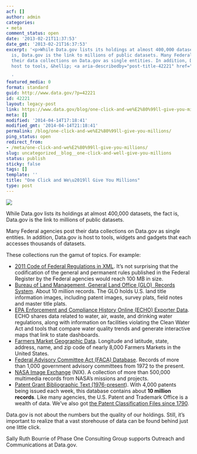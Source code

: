 ```yaml
---
acf: []
author: admin
categories:
- meta
comment_status: open
date: '2013-02-21T11:37:53'
date_gmt: '2013-02-21T16:37:53'
excerpt: '<p>While Data.gov lists its holdings at almost 400,000 datasets, the fact
  is, Data.gov is the link to millions of public datasets. Many Federal agencies post
  their data collections on Data.gov as single entities. In addition, Data.gov is
  host to tools, &hellip; <a aria-describedby="post-title-42221" href="https://www.data.gov/blog/one-click-and-we%E2%80%99ll-give-you-millions">Continued</a></p>

  '
featured_media: 0
format: standard
guid: http://www.data.gov/?p=42221
id: 42221
layout: legacy-post
link: https://www.data.gov/blog/one-click-and-we%E2%80%99ll-give-you-millions
meta: []
modified: '2014-04-14T17:18:41'
modified_gmt: '2014-04-14T21:18:41'
permalink: /blog/one-click-and-we%E2%80%99ll-give-you-millions/
ping_status: open
redirect_from:
- /meta/one-click-and-we%E2%80%99ll-give-you-millions/
slug: uncategorized__blog__one-click-and-well-give-you-millions
status: publish
sticky: false
tags: []
template: ''
title: "One Click and We\u2019ll Give You Millions"
type: post
---
```

![](https://s3.amazonaws.com/bsp-ocsit-prod-east-appdata/datagov/wordpress/2013/10/IMAGE%20FINAL%2022113%20BLOG.PNG)


While Data.gov lists its holdings at almost 400,000 datasets, the fact is, Data.gov is the link to millions of public datasets. 


Many Federal agencies post their data collections on Data.gov as single entities. In addition, Data.gov is host to tools, widgets and gadgets that each accesses thousands of datasets.


These collections run the gamut of topics. For example:


* [2011 Code of Federal Regulations in XML](https://explore.data.gov/Other/2011-Code-of-Federal-Regulations-in-XML/icbq-beqy). It’s not surprising that the codification of the general and permanent rules published in the Federal Register by the Federal agencies would reach 100 MB in size.
* [Bureau of Land Management, General Land Office (GLO)  Records System](https://explore.data.gov/Geography-and-Environment/Bureau-of-Land-Management-General-Land-Office-Reco/rm2y-d8hv). About 10 million records. The GLO holds U.S. land title information images, including patent images, survey plats, field notes and master title plats.
* [EPA Enforcement and Compliance History Online (ECHO) Exporter Data](https://explore.data.gov/Geography-and-Environment/Bureau-of-Land-Management-General-Land-Office-Reco/rm2y-d8hv). ECHO shares data related to water, air, waste, and drinking water regulations, along with information on facilities violating the Clean Water Act and tools that compare water quality trends and generate interactive maps that link to state dashboards.
* [Farmers Market Geographic Data](https://explore.data.gov/Agriculture/Farmers-Markets-Geographic-Data/wfna-38ey). Longitude and latitude, state, address, name, and zip code of nearly 8,000 Farmers Markets in the United States.
* [Federal Advisory Committee Act (FACA) Database](https://explore.data.gov/Information-and-Communications/Federal-Advisory-Committee-Act-FACA-Database-Compl/ee5n-9bkw). Records of more than 1,000 government advisory committees from 1972 to the present.
* [NASA Image Exchange](https://explore.data.gov/Science-and-Technology/NASA-Image-Exchange/irva-tgt8) (NIX). A collection of more than 500,000 multimedia records from NASA’s missions and projects.
* [Patent Grant Bibliographic Text (1976-present](https://explore.data.gov/Business-Enterprise/Patent-Grant-Bibliographic-Text-1976-Present-/8du5-jxih)). With 4,000 patents being issued each week, this database contains about **10 million records**. Like many agencies, the U.S. Patent and Trademark Office is a wealth of data. We’ve also got [the Patent Classification Files since 1790](http://www.data.gov/business/datasets/patent-classification-bimonthly-files-1790-present).


Data.gov is not about the numbers but the quality of our holdings. Still, it’s important to realize that a vast storehouse of data can be found behind just one little click.


Sally Ruth Bourrie of Phase One Consulting Group supports Outreach and Communications at Data.gov.


